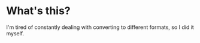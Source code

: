 # What's this?
I'm tired of constantly dealing with converting to different formats, so I did it myself.
